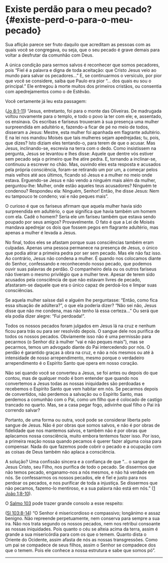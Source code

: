 # Existe perdão para o meu pecado? {#existe-perd-o-para-o-meu-pecado}

Sua aflição parece ser fruto daquilo que acreditam as pessoas com as quais você se congregava, ou seja, que o seu pecado é grave demais para voltar a desfrutar da comunhão com Deus.

A única condição para sermos salvos é reconhecer que somos pecadores, pois “Fiel é a palavra e digna de toda aceitação: que Cristo Jesus veio ao mundo para salvar os pecadores...” E, se continuarmos o versículo, por pior que você se considere, saiba que Paulo era pior “... dos quais eu sou o principal.” Ele entregou à morte muitos dos primeiros cristãos, ou consentia com apedrejamentos como o de Estêvão.

Você certamente já leu esta passagem:

([Jo 8:1-11](http://bibliaonline.com.br/acf/jo/8/1-11)) “Jesus, entretanto, foi para o monte das Oliveiras. De madrugada voltou novamente para o templo, e todo o povo ia ter com ele; e, assentado, os ensinava. Os escribas e fariseus trouxeram à sua presença uma mulher surpreendida em adultério e, fazendo-a ficar de pé no meio de todos, disseram a Jesus: Mestre, esta mulher foi apanhada em flagrante adultério. E na lei nos mandou Moisés que tais mulheres sejam apedrejadas; tu, pois, que dizes? Isto diziam eles tentando-o, para terem de que o acusar. Mas Jesus, inclinando-se, escrevia na terra com o dedo. Como insistissem na pergunta, Jesus se levantou e lhes disse: Aquele que dentre vós estiver sem pecado seja o primeiro que lhe atire pedra. E, tornando a inclinar-se, continuou a escrever no chão. Mas, ouvindo eles esta resposta e acusados pela própria consciência, foram-se retirando um por um, a começar pelos mais velhos até aos últimos, ficando só Jesus e a mulher no meio onde estava. Erguendo-se Jesus e não vendo a ninguém mais além da mulher, perguntou-lhe: Mulher, onde estão aqueles teus acusadores? Ninguém te condenou? Respondeu ela: Ninguém, Senhor! Então, lhe disse Jesus: Nem eu tampouco te condeno; vai e não peques mais”.

O curioso é que os fariseus afirmam que aquela mulher havia sido surpreendida em adultério, o que significa que havia também um homem com ela. Cadê o homem? Seria ele um fariseu também que estava sendo poupado por seus amigos? Provavelmente. O fato é que a Lei de Moisés mandava apedrejar os dois que fossem pegos em flagrante adultério, mas apenas a mulher é levada a Jesus.

No final, todos eles se afastam porque suas consciências também eram culpadas. Apenas uma pessoa permanece na presença de Jesus, o único que podia atirar a primeira pedra por ser sem pecado. Mas ele não faz isso. Ao contrário, Jesus não condena a mulher. É quando nos colocamos diante do Senhor, confessando e reconhecendo nosso pecado, que podemos ouvir suas palavras de perdão. O companheiro dela ou os outros fariseus não tiveram o mesmo privilégio que a mulher teve. Apesar de terem sido acusados pela consciência de que não estavam livres de pecado, afastaram-se daquele que era o único capaz de perdoá-los e limpar suas consciências.

Se aquela mulher saísse dali e alguém lhe perguntasse: “Então, como fica essa situação de adúltera?”, o que ela poderia dizer? “Não sei não, Jesus disse que não me condena, mas não tenho lá essa certeza...” Ou será que ela podia dizer alegre: “Fui perdoada!”.

Todos os nossos pecados foram julgados em Jesus lá na cruz e nenhum ficou para trás ou para ser resolvido depois. O sangue dele nos purifica de todos os nossos pecados. Obviamente isso não é uma permissão para pecarmos (o Senhor diz à mulher “vai e não peques mais”), mas se pecarmos, temos um advogado diante do Pai intercedendo por nós. O perdão é garantido graças à obra na cruz, e não a nós mesmos ou até à intensidade de nosso arrependimento, mesmo porque o verdadeiro arrependimento é o Espírito Santo que opera em nosso coração.

Não sei quando você se converteu a Jesus, se foi antes ou depois do que contou, mas de qualquer modo é bom entender que quando nos convertemos a Jesus todas as nossas iniquidades são perdoadas e recebemos o Espírito Santo que vem habitar em nós. Se pecarmos depois de convertidos, não perdemos a salvação ou o Espírito Santo, mas perdemos a comunhão com o Pai, como um filho que é colocado de castigo trancado no quarto. Mas, se a casa pegar fogo, adivinhe qual filho o Pai irá correndo salvar?

Portanto, de uma forma ou outra, você pode se considerar liberta pelo sangue de Jesus. Não é por obras que somos salvos, e não é por obras de fidelidade que nos mantemos salvos, e também não é por obras que aplacamos nossa consciência, muito embora tentemos fazer isso. Por isso, a primeira reação nossa quando pecamos é querer fazer alguma coisa para compensar. Nada do que fazemos pode cobrir o pecado e a ocupação com as coisas de Deus também não aplaca a consciência.

A solução? Uma confissão sincera e a confiança de que “... o sangue de Jesus Cristo, seu Filho, nos purifica de todo o pecado. Se dissermos que não temos pecado, enganamo-nos a nós mesmos, e não há verdade em nós. Se confessarmos os nossos pecados, ele é fiel e justo para nos perdoar os pecados, e nos purificar de toda a injustiça. Se dissermos que não pecamos, fazemo-lo mentiroso, e a sua palavra não está em nós.” ([1 João 1:8-10](http://bibliaonline.com.br/acf/1jo/1/8-10)).

O [Salmo 103](http://bibliaonline.com.br/acf/sl/103) pode trazer grande consolo a esse respeito:

([Sl 103:8-14](http://bibliaonline.com.br/acf/sl/103/8-14)) “O Senhor é misericordioso e compassivo; longânimo e assaz benigno. Não repreende perpetuamente, nem conserva para sempre a sua ira. Não nos trata segundo os nossos pecados, nem nos retribui consoante as nossas iniquidades. Pois quanto o céu se alteia acima da terra, assim é grande a sua misericórdia para com os que o temem. Quanto dista o Oriente do Ocidente, assim afasta de nós as nossas transgressões. Como um pai se compadece de seus filhos, assim o Senhor se compadece dos que o temem. Pois ele conhece a nossa estrutura e sabe que somos pó”.

*****